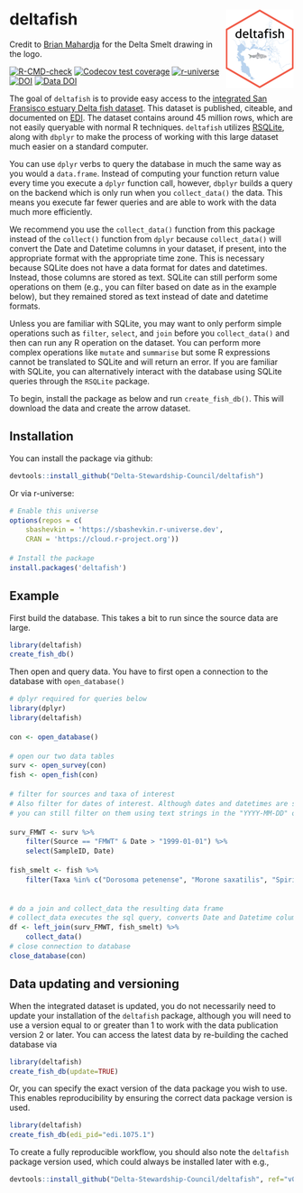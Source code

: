
# deltafish <a href="https://delta-stewardship-council.github.io/deltafish/"><img src="man/figures/logo.png" align="right" height="139" /></a>

Credit to [Brian Mahardja](https://github.com/bmahardja) for the Delta Smelt drawing in the logo. 

<!-- badges: start -->
[![R-CMD-check](https://github.com/Delta-Stewardship-Council/deltafish/actions/workflows/R-CMD-check.yaml/badge.svg)](https://github.com/Delta-Stewardship-Council/deltafish/actions/workflows/R-CMD-check.yaml)
[![Codecov test coverage](https://codecov.io/gh/Delta-Stewardship-Council/deltafish/branch/main/graph/badge.svg)](https://app.codecov.io/gh/Delta-Stewardship-Council/deltafish?branch=main)
  [![r-universe](https://sbashevkin.r-universe.dev/badges/deltafish)](https://sbashevkin.r-universe.dev/ui#package:deltafish)
  [![DOI](https://zenodo.org/badge/DOI/10.5281/zenodo.6484439.svg)](https://doi.org/10.5281/zenodo.6484439)
  [![Data DOI](https://img.shields.io/badge/Data%20publication%20DOI-10.6073/pasta/0cdf7e5e954be1798ab9bf4f23816e83-blue.svg)](https://portal.edirepository.org/nis/mapbrowse?scope=edi&identifier=1075)
<!-- badges: end -->

The goal of `deltafish` is to provide easy access to the [integrated San Fransisco estuary Delta fish dataset](https://portal.edirepository.org/nis/mapbrowse?scope=edi&identifier=1075&revision=1). This dataset is published, citeable, and documented on [EDI](https://portal.edirepository.org/nis/mapbrowse?scope=edi&identifier=1075&revision=1). The dataset contains around 45 million rows, which are not easily queryable with normal R techniques. `deltafish` utilizes [RSQLite](https://rsqlite.r-dbi.org/articles/RSQLite.html), along with `dbplyr` to make the process of working with this large dataset much easier on a standard computer. 

You can use `dplyr` verbs to query the database in much the same way as you would a `data.frame`. Instead of computing your function return value every time you execute a `dplyr` function call, however, `dbplyr` builds a query on the backend which is only run when you `collect_data()` the data. This means you execute far fewer queries and are able to work with the data much more efficiently. 

We recommend you use the `collect_data()` function from this package instead of the `collect()` function from `dplyr` because `collect_data()` will convert the Date and Datetime columns in your dataset, if present, into the appropriate format with the appropriate time zone. This is necessary because SQLite does not have a data format for dates and datetimes. Instead, those columns are stored as text. SQLite can still perform some operations on them (e.g., you can filter based on date as in the example below), but they remained stored as text instead of date and datetime formats. 

Unless you are familiar with SQLite, you may want to only perform simple operations such as `filter`, `select`, and `join` before you `collect_data()` and then can run any R operation on the dataset. You can perform more complex operations like `mutate` and `summarise` but some R expressions cannot be translated to SQLite and will return an error. If you are familiar with SQLite, you can alternatively interact with the database using SQLite queries through the `RSQLite` package. 

To begin, install the package as below and run `create_fish_db()`. This will download the data and create the arrow dataset.

## Installation

You can install the package via github:
``` r
devtools::install_github("Delta-Stewardship-Council/deltafish")
```

Or via r-universe:

``` r
# Enable this universe
options(repos = c(
    sbashevkin = 'https://sbashevkin.r-universe.dev',
    CRAN = 'https://cloud.r-project.org'))

# Install the package
install.packages('deltafish')
```

## Example

First build the database. This takes a bit to run since the source data are large.

``` r
library(deltafish)
create_fish_db()
```

Then open and query data. You have to first open a connection to the database with `open_database()`

```r
# dplyr required for queries below
library(dplyr)
library(deltafish)

con <- open_database()

# open our two data tables
surv <- open_survey(con)
fish <- open_fish(con)

# filter for sources and taxa of interest
# Also filter for dates of interest. Although dates and datetimes are stored as text in the dataset,
# you can still filter on them using text strings in the "YYYY-MM-DD" or "YYYY-MM-DD HH:MM:SS" format.

surv_FMWT <- surv %>% 
    filter(Source == "FMWT" & Date > "1999-01-01") %>% 
    select(SampleID, Date)

fish_smelt <- fish %>% 
    filter(Taxa %in% c("Dorosoma petenense", "Morone saxatilis", "Spirinchus thaleichthys"))


# do a join and collect_data the resulting data frame
# collect_data executes the sql query, converts Date and Datetime columns to the correct format and timezone, and gives you a table
df <- left_join(surv_FMWT, fish_smelt) %>% 
    collect_data() 
# close connection to database
close_database(con)

```

## Data updating and versioning

When the integrated dataset is updated, you do not necessarily need to update your installation of the `deltafish` package, although you will need to use a version equal to or greater than 1 to work with the data publication version 2 or later. You can access the latest data by re-building the cached database via 

``` r
library(deltafish)
create_fish_db(update=TRUE)
```

Or, you can specify the exact version of the data package you wish to use. This enables reproducibility by ensuring the correct data package version is used. 

``` r
library(deltafish)
create_fish_db(edi_pid="edi.1075.1")
```

To create a fully reproducible workflow, you should also note the `deltafish` package version used, which could always be installed later with e.g.,

``` r
devtools::install_github("Delta-Stewardship-Council/deltafish", ref="v0.2.0")
```
